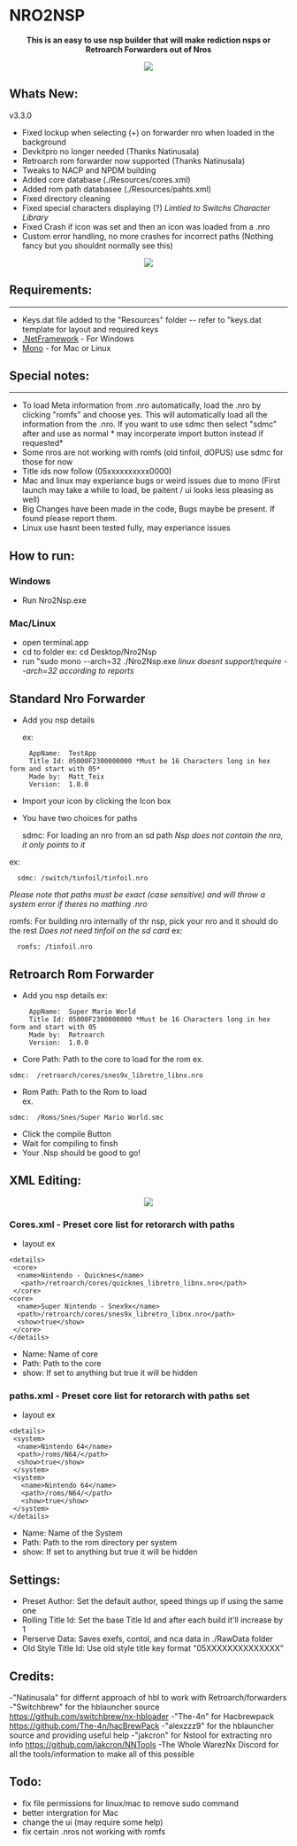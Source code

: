   # NRO2NSP
<p align="center">
<b> This is an easy to use nsp builder that will make rediction nsps or Retroarch Forwarders out of Nros</b><br>
</p>
<p align="center"> 
<img src="https://github.com/Root-MtX/Nro2Nsp/blob/master/Images/mainScreen.png">
</p>

## Whats New:

v3.3.0
- Fixed lockup when selecting (+) on forwarder nro when loaded in the background
- Devkitpro no longer needed (Thanks Natinusala)
- Retroarch rom forwarder now supported (Thanks Natinusala)
- Tweaks to NACP and NPDM building
- Added core database (./Resources/cores.xml)
- Added rom path databasee (./Resources/pahts.xml)
- Fixed directory cleaning
- Fixed special characters displaying (?) *Limtied to Switchs Character Library*
- Fixed Crash if icon was set and then an icon was loaded from a .nro
- Custom error handling, no more crashes for incorrect paths (Nothing fancy but you shouldnt normally see this)
<p align="center"> 
<img src="https://github.com/Root-MtX/Nro2Nsp/blob/master/Images/errorOutput.jpg">
</p>


## Requirements: 
-------------
- Keys.dat file added to the "Resources" folder -- refer to "keys.dat template for layout and required keys
- [.NetFramework](https://www.microsoft.com/en-ca/download/details.aspx?id=49981) - For Windows
- [Mono](https://www.mono-project.com/) - for Mac or Linux 

## Special notes:
--------------
- To load Meta information from .nro automatically, load the .nro by clicking "romfs" and choose yes.
  This will automatically load all the information from the .nro. If you want to use sdmc then select "sdmc" after   and use as normal * may incorperate import button instead if requested*
- Some nros are not working with romfs (old tinfoil, dOPUS) use sdmc for those for now
- Title ids now follow (05xxxxxxxxxx0000)
- Mac and linux may experiance bugs or weird issues due to mono 
  (First launch may take a while to load, be paitent / ui looks less pleasing as well)
- Big Changes have been made in the code, Bugs maybe be present. If found please report them.
- Linux use hasnt been tested fully, may experiance issues

## How to run:
### Windows 
- Run Nro2Nsp.exe

### Mac/Linux 
- open terminal.app
- cd to folder ex: cd Desktop/Nro2Nsp
- run "sudo mono --arch=32 ./Nro2Nsp.exe *linux doesnt support/require --arch=32 according to reports*

## Standard Nro Forwarder

- Add you nsp details 

     ex: 
```
     AppName:  TestApp
     Title Id: 05000F2300000000 *Must be 16 Characters long in hex form and start with 05*    
     Made by:  Matt_Teix          	
     Version:  1.0.0
```
- Import your icon by clicking the Icon box 
- You have two choices for paths

  sdmc: For loading an nro from an sd path *Nsp does not contain the nro, it only points to it*

ex: 
```
  sdmc: /switch/tinfoil/tinfoil.nro    
```
  *Please note that paths must be exact (case sensitive) and will throw a system error if theres no mathing .nro*
 
  romfs: For building nro internally of thr nsp, pick your nro and it should do the rest 
  *Does not need tinfoil on the sd card*
  ex: 
```
  romfs: /tinfoil.nro 
```

## Retroarch Rom Forwarder 

- Add you nsp details 
ex: 
```
     AppName:  Super Mario World
     Title Id: 05000F2300000000 *Must be 16 Characters long in hex form and start with 05    
     Made by:  Retroarch          	
     Version:  1.0.0
 ```

- Core Path: Path to the core to load for the rom
ex.
```
sdmc:  /retroarch/cores/snes9x_libretro_libnx.nro
```
- Rom Path: Path to the Rom to load  
ex. 
```
sdmc:  /Roms/Snes/Super Mario World.smc
```
- Click the compile Button
- Wait for compiling to finsh
- Your .Nsp should be good to go!


## XML Editing:
<p align="center"> 
<img src="https://github.com/Root-MtX/Nro2Nsp/blob/master/Images/coreList.png">
</p>

### Cores.xml - Preset core list for retorarch with paths
- layout ex 
```
<details>
 <core>
  <name>Nintendo - Quicknes</name> 
   <path>/retroarch/cores/quicknes_libretro_libnx.nro</path>
 </core>
<core> 
  <name>Super Nintendo - Snex9x</name> 
  <path>/retroarch/cores/snes9x_libretro_libnx.nro</path> 
  <show>true</show>
 </core>
</details>
```
- Name: Name of core
- Path: Path to the core
- show: If set to anything but true it will be hidden

### paths.xml - Preset core list for retorarch with paths set
- layout ex 
```
<details>
 <system>
  <name>Nintendo 64</name> 
  <path>/roms/N64/</path>
  <show>true</show>
 </system>
 <system>
   <name>Nintendo 64</name> 
   <path>/roms/N64/</path>
   <show>true</show>
 </system>
</details>
```
- Name: Name of the System
- Path: Path to the rom directory per system
- show: If set to anything but true it will be hidden

## Settings:
- Preset Author: Set the default author, speed things up if using the same one
- Rolling Title Id: Set the base Title Id and after each build it'll increase by 1
- Perserve Data: Saves exefs, contol, and nca data in ./RawData folder
- Old Style Title Id: Use old style title key format "05XXXXXXXXXXXXXX"

## Credits: 	
-"Natinusala" for differnt approach of hbl to work with Retroarch/forwarders
-"Switchbrew" for the hblauncher source https://github.com/switchbrew/nx-hbloader
-"The-4n" for Hacbrewpack   https://github.com/The-4n/hacBrewPack
-"alexzzz9" for the hblauncher source and providing useful help
-"jakcron" for Nstool for extracting nro info https://github.com/jakcron/NNTools
-The Whole WarezNx Discord for all the tools/information to make all of this possible

## Todo:
- fix file permissions for linux/mac to remove sudo command
- better intergration for Mac
- change the ui (may require some help)
- fix certain .nros not working with romfs
